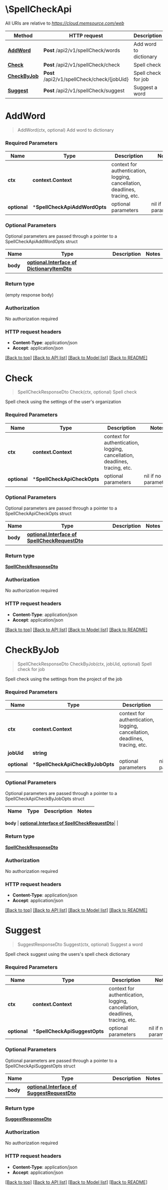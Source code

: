 # \SpellCheckApi

All URIs are relative to *https://cloud.memsource.com/web*

Method | HTTP request | Description
------------- | ------------- | -------------
[**AddWord**](SpellCheckApi.md#AddWord) | **Post** /api2/v1/spellCheck/words | Add word to dictionary
[**Check**](SpellCheckApi.md#Check) | **Post** /api2/v1/spellCheck/check | Spell check
[**CheckByJob**](SpellCheckApi.md#CheckByJob) | **Post** /api2/v1/spellCheck/check/{jobUid} | Spell check for job
[**Suggest**](SpellCheckApi.md#Suggest) | **Post** /api2/v1/spellCheck/suggest | Suggest a word


# **AddWord**
> AddWord(ctx, optional)
Add word to dictionary



### Required Parameters

Name | Type | Description  | Notes
------------- | ------------- | ------------- | -------------
 **ctx** | **context.Context** | context for authentication, logging, cancellation, deadlines, tracing, etc.
 **optional** | ***SpellCheckApiAddWordOpts** | optional parameters | nil if no parameters

### Optional Parameters
Optional parameters are passed through a pointer to a SpellCheckApiAddWordOpts struct

Name | Type | Description  | Notes
------------- | ------------- | ------------- | -------------
 **body** | [**optional.Interface of DictionaryItemDto**](DictionaryItemDto.md)|  | 

### Return type

 (empty response body)

### Authorization

No authorization required

### HTTP request headers

 - **Content-Type**: application/json
 - **Accept**: application/json

[[Back to top]](#) [[Back to API list]](../README.md#documentation-for-api-endpoints) [[Back to Model list]](../README.md#documentation-for-models) [[Back to README]](../README.md)

# **Check**
> SpellCheckResponseDto Check(ctx, optional)
Spell check

Spell check using the settings of the user's organization

### Required Parameters

Name | Type | Description  | Notes
------------- | ------------- | ------------- | -------------
 **ctx** | **context.Context** | context for authentication, logging, cancellation, deadlines, tracing, etc.
 **optional** | ***SpellCheckApiCheckOpts** | optional parameters | nil if no parameters

### Optional Parameters
Optional parameters are passed through a pointer to a SpellCheckApiCheckOpts struct

Name | Type | Description  | Notes
------------- | ------------- | ------------- | -------------
 **body** | [**optional.Interface of SpellCheckRequestDto**](SpellCheckRequestDto.md)|  | 

### Return type

[**SpellCheckResponseDto**](SpellCheckResponseDto.md)

### Authorization

No authorization required

### HTTP request headers

 - **Content-Type**: application/json
 - **Accept**: application/json

[[Back to top]](#) [[Back to API list]](../README.md#documentation-for-api-endpoints) [[Back to Model list]](../README.md#documentation-for-models) [[Back to README]](../README.md)

# **CheckByJob**
> SpellCheckResponseDto CheckByJob(ctx, jobUid, optional)
Spell check for job

Spell check using the settings from the project of the job

### Required Parameters

Name | Type | Description  | Notes
------------- | ------------- | ------------- | -------------
 **ctx** | **context.Context** | context for authentication, logging, cancellation, deadlines, tracing, etc.
  **jobUid** | **string**|  | 
 **optional** | ***SpellCheckApiCheckByJobOpts** | optional parameters | nil if no parameters

### Optional Parameters
Optional parameters are passed through a pointer to a SpellCheckApiCheckByJobOpts struct

Name | Type | Description  | Notes
------------- | ------------- | ------------- | -------------

 **body** | [**optional.Interface of SpellCheckRequestDto**](SpellCheckRequestDto.md)|  | 

### Return type

[**SpellCheckResponseDto**](SpellCheckResponseDto.md)

### Authorization

No authorization required

### HTTP request headers

 - **Content-Type**: application/json
 - **Accept**: application/json

[[Back to top]](#) [[Back to API list]](../README.md#documentation-for-api-endpoints) [[Back to Model list]](../README.md#documentation-for-models) [[Back to README]](../README.md)

# **Suggest**
> SuggestResponseDto Suggest(ctx, optional)
Suggest a word

Spell check suggest using the users's spell check dictionary

### Required Parameters

Name | Type | Description  | Notes
------------- | ------------- | ------------- | -------------
 **ctx** | **context.Context** | context for authentication, logging, cancellation, deadlines, tracing, etc.
 **optional** | ***SpellCheckApiSuggestOpts** | optional parameters | nil if no parameters

### Optional Parameters
Optional parameters are passed through a pointer to a SpellCheckApiSuggestOpts struct

Name | Type | Description  | Notes
------------- | ------------- | ------------- | -------------
 **body** | [**optional.Interface of SuggestRequestDto**](SuggestRequestDto.md)|  | 

### Return type

[**SuggestResponseDto**](SuggestResponseDto.md)

### Authorization

No authorization required

### HTTP request headers

 - **Content-Type**: application/json
 - **Accept**: application/json

[[Back to top]](#) [[Back to API list]](../README.md#documentation-for-api-endpoints) [[Back to Model list]](../README.md#documentation-for-models) [[Back to README]](../README.md)

